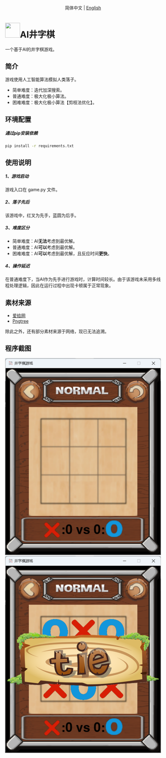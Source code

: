 <p align="center">
简体中文 | <a href="src/docs/README_en.md">English</a>
</p>

<h1><img src="src/images/logo/ticTacToe.ico" alt="" width="48" height="48">AI井字棋</h1>
一个基于AI的井字棋游戏。

## 简介
游戏使用人工智能算法模拟人类落子。
+ 简单难度：迭代加深搜索。
+ 普通难度：极大化极小算法。
+ 困难难度：极大化极小算法【剪枝法优化】。

## 环境配置
##### 通过pip安装依赖
```bash
pip install -r requirements.txt
```

## 使用说明
##### 1、游戏启动
游戏入口在 game.py 文件。

##### 2、落子先后
该游戏中，红叉为先手，蓝圆为后手。

##### 3、难度区分
+ 简单难度：AI**无法**考虑到最优解。
+ 普通难度：AI**可以**考虑到最优解。
+ 困难难度：AI**可以**考虑到最优解，且反应时间**更快**。

##### 4、操作延迟
在普通难度下，当AI作为先手进行游戏时，计算时间较长。由于该游戏未采用多线程处理逻辑，因此在运行过程中出现卡顿属于正常现象。

## 素材来源
+ [爱给网](https://www.aigei.com/game/)
+ [Pngtree](https://zh.pngtree.com/)

除此之外，还有部分素材来源于网络，现已无法追溯。

## 程序截图
![程序截图1](src/images/project_screenshots/screenshot_1.png)
![程序截图2](src/images/project_screenshots/screenshot_2.png)